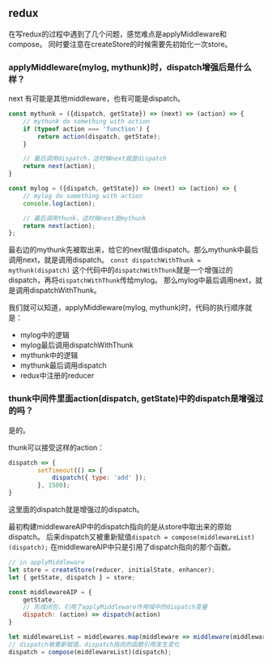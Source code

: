 ## redux

在写redux的过程中遇到了几个问题，感觉难点是applyMiddleware和compose。
同时要注意在createStore的时候需要先初始化一次store。

### applyMiddleware(mylog, mythunk)时，dispatch增强后是什么样？

next 有可能是其他middleware，也有可能是dispatch。

```js
const mythunk = ({dispatch, getState}) => (next) => (action) => {
	// mythunk do something with action
	if (typeof action === 'function') {
		return action(dispatch, getState);
	}

	// 最后调用dispatch，这时候next就是dispatch
	return next(action);
}

const mylog = ({dispatch, getState}) => (next) => (action) => {
	// mylog do something with action
	console.log(action);

	// 最后调用thunk，这时候next是mythunk
	return next(action);
};

```
最右边的mythunk先被取出来，给它的next赋值dispatch。那么mythunk中最后调用next，就是调用dispatch。
`const dispatchWithThunk = mythunk(dispatch)`
这个代码中的`dispatchWithThunk`就是一个增强过的dispatch，再将`dispatchWithThunk`传给mylog。
那么mylog中最后调用next，就是调用dispatchWithThunk。

我们就可以知道，applyMiddleware(mylog, mythunk)时，代码的执行顺序就是：

- mylog中的逻辑
- mylog最后调用dispatchWithThunk
- mythunk中的逻辑
- mythunk最后调用dispatch
- redux中注册的reducer

### thunk中间件里面action(dispatch, getState)中的dispatch是增强过的吗？

是的。

thunk可以接受这样的action：

```js
dispatch => {
		setTimeout(() => {
			dispatch({ type: 'add' });
		}, 1500);
}
```

这里面的dispatch就是增强过的dispatch。

最初构建middlewareAIP中的dispatch指向的是从store中取出来的原始dispatch。
后来dispatch又被重新赋值`dispatch = compose(middlewareList)(dispatch);`
在middlewareAIP中只是引用了dispatch指向的那个函数。

```js
// in applyMiddleware
let store = createStore(reducer, initialState, enhancer);
let { getState, dispatch } = store;

const middlewareAIP = {
	getState,
	// 形成闭包，引用了applyMiddleware作用域中的dispatch变量
	dispatch: (action) => dispatch(action)
}

let middlewareList = middlewares.map(middleware => middleware(middlewareAIP));
// dispatch被重新赋值，dispatch指向的函数引用发生变化
dispatch = compose(middlewareList)(dispatch);

```